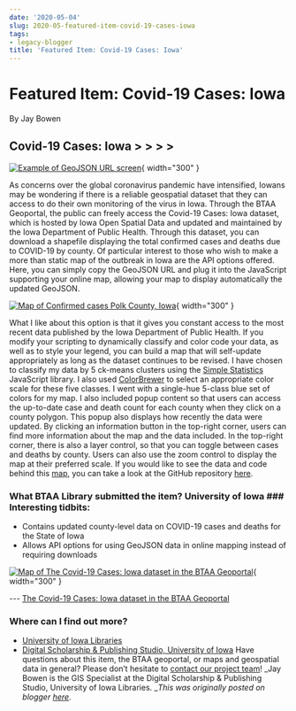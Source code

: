 ```yaml
---
date: '2020-05-04'
slug: 2020-05-featured-item-covid-19-cases-iowa
tags:
- legacy-blogger
title: 'Featured Item: Covid-19 Cases: Iowa'
---
```


# Featured Item: Covid-19 Cases: Iowa

By Jay Bowen

## Covid-19 Cases: Iowa > > > > 

[![Example of GeoJSON URL screen](https://blogger.googleusercontent.com/img/a/AVvXsEiE8BWuaB4eH46uPUJ0nNze0bz_Wl6TLDOy0EYJIKmNvAX8icNpLRuQqzeYH783USC7d0xL1J8gZjNftUgX9EGQvORluPRZs9lyFUJqShxwwxXgMUkICllP7CH5CVs5f7KMKvVQUomzP-sX2Xql0vwAxM0hG97-eNsxGs2M5Q1dhnxm-SWLVn9vt_xjZQ=w200-h173)](https://blogger.googleusercontent.com/img/a/AVvXsEiE8BWuaB4eH46uPUJ0nNze0bz_Wl6TLDOy0EYJIKmNvAX8icNpLRuQqzeYH783USC7d0xL1J8gZjNftUgX9EGQvORluPRZs9lyFUJqShxwwxXgMUkICllP7CH5CVs5f7KMKvVQUomzP-sX2Xql0vwAxM0hG97-eNsxGs2M5Q1dhnxm-SWLVn9vt_xjZQ){ width="300" }

 As concerns over the global coronavirus pandemic have intensified, Iowans may be wondering if there is a reliable geospatial dataset that they can access to do their own monitoring of the virus in Iowa. Through the BTAA Geoportal, the public can freely access the Covid-19 Cases: Iowa dataset, which is hosted by Iowa Open Spatial Data and updated and maintained by the Iowa Department of Public Health. Through this dataset, you can download a shapefile displaying the total confirmed cases and deaths due to <!-- more --> COVID-19 by county. Of particular interest to those who wish to make a more than static map of the outbreak in Iowa are the API options offered. Here, you can simply copy the GeoJSON URL and plug it into the JavaScript supporting your online map, allowing your map to display automatically the updated GeoJSON. 

[![Map of Confirmed cases Polk County, Iowa](https://blogger.googleusercontent.com/img/a/AVvXsEhE58f2pN150UJQ8ZkkGdIAjnVqGhlri2UmFZB0zHsJKKBe_hcnsfOH1xZRnM0e6jEsLa3PX60ejfi3izs1hlxT8jF8YYBozsfIB-3LVvR8ukjo1KHPtypja9G0ssOZh1fSkfZYJPaMalbIraVlu0c6WIOR50nwu8RJmB6ZyMmJ26xVYje1H929b5C92g=w400-h309)](https://blogger.googleusercontent.com/img/a/AVvXsEhE58f2pN150UJQ8ZkkGdIAjnVqGhlri2UmFZB0zHsJKKBe_hcnsfOH1xZRnM0e6jEsLa3PX60ejfi3izs1hlxT8jF8YYBozsfIB-3LVvR8ukjo1KHPtypja9G0ssOZh1fSkfZYJPaMalbIraVlu0c6WIOR50nwu8RJmB6ZyMmJ26xVYje1H929b5C92g){ width="300" }

 What I like about this option is that it gives you constant access to the most recent data published by the Iowa Department of Public Health. If you modify your scripting to dynamically classify and color code your data, as well as to style your legend, you can build a map that will self-update appropriately as long as the dataset continues to be revised. I have chosen to classify my data by 5 ck-means clusters using the [Simple Statistics](https://simplestatistics.org/F&sa=D&sntz=1&usg=AOvVaw1Xl8NdYil-TRZL-pcUn4JZ) JavaScript library. I also used [ColorBrewer](https://colorbrewer2.org/F&sa=D&sntz=1&usg=AOvVaw0hbEbaYMpBCSZRMnKSWvsg) to select an appropriate color scale for these five classes. I went with a single-hue 5-class blue set of colors for my map. I also included popup content so that users can access the up-to-date case and death count for each county when they click on a county polygon. This popup also displays how recently the data were updated. By clicking an information button in the top-right corner, users can find more information about the map and the data included. In the top-right corner, there is also a layer control, so that you can toggle between cases and deaths by county. Users can also use the zoom control to display the map at their preferred scale. If you would like to see the data and code behind this [map](https://ui-libraries.github.io/FIowa_COVID19_Map/F&sa=D&sntz=1&usg=AOvVaw0HRnG68tgQIrNpvV8iEsQ-), you can take a look at the GitHub repository [here](https://github.com/Fui-libraries/FIowa_COVID19_Map&sa=D&sntz=1&usg=AOvVaw29f_VErvvqakjoYk0qdJVf).

### What BTAA Library submitted the item? University of Iowa ### Interesting tidbits:
 * Contains updated county-level data on COVID-19 cases and deaths for the State of Iowa
 * Allows API options for using GeoJSON data in online mapping instead of requiring downloads 

[![Map of The Covid-19 Cases: Iowa dataset in the BTAA Geoportal](https://blogger.googleusercontent.com/img/a/AVvXsEji-Ib1LwO25jfZO14t7eZeb0ZgJkd3DmPM74HY8METihTFeWW3h6HPM8UMsNKBkGpfrNt_p3HUc_5c26hABp8vemhxYriz9_ricWqTtjPaXT5rSq1q8zJ0HMyI7Wj7L-8ltKzC5amjXdecS_XI4D9DviN-8339s0YYbhfcTm1FhZf6VQbL1IBB4ktxYA=w640-h362)](https://geo.btaa.org/catalog/6a84756c2e444a87828bb7ce699fdac6_0){ width="300" }

 --- [The Covid-19 Cases: Iowa dataset in the BTAA Geoportal](https://geo.btaa.org/catalog/6a84756c2e444a87828bb7ce699fdac6_0)

### Where can I find out more? [](https://www.lib.uiowa.edu&sa=D&sntz=1&usg=AOvVaw1dEVyooHA-6TI-e3PxWiFJ) [](https://www.lib.uiowa.edu&sa=D&sntz=1&usg=AOvVaw1dEVyooHA-6TI-e3PxWiFJ)
 * [](https://www.lib.uiowa.edu&sa=D&sntz=1&usg=AOvVaw1dEVyooHA-6TI-e3PxWiFJ)[University of Iowa Libraries](https://www.lib.uiowa.edu&sa=D&sntz=1&usg=AOvVaw1dEVyooHA-6TI-e3PxWiFJ)
 * [Digital Scholarship & Publishing Studio, University of Iowa](https://www.lib.uiowa.edu/studio/) [](https://sites.google.com/umn.edu/btaa-gdp/news/2020/05/04-iowa_covid19?authuser=0#h.p_2x9a6PWUlG8r)Have questions about this item, the BTAA geoportal, or maps and geospatial data in general? Please don’t hesitate to [contact our project team](https://geo.btaa.org/feedback)! _Jay Bowen is the GIS Specialist at the Digital Scholarship & Publishing Studio, University of Iowa Libraries. _*This was originally posted on blogger [here](https://geobtaa.blogspot.com/2020/05/featured-item-covid-19-cases-iowa.html)*.

